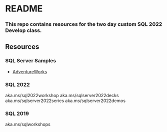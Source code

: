 # README 

### This repo contains resources for the two day custom SQL 2022 Develop class.

## Resources

### SQL Server Samples

- [AdventureWorks](https://github.com/Microsoft/sql-server-samples/releases/tag/adventureworks)

### SQL 2022
aka.ms/sql2022workshop
aka.ms/sqlserver2022decks
aka.ms/sqlserver2022series
aka.ms/sqlserver2022demos

### SQL 2019
aka.ms/sqlworkshops
